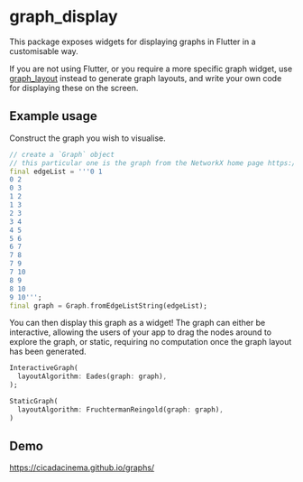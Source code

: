 # graph_display

This package exposes widgets for displaying graphs in Flutter in a customisable way.

If you are not using Flutter, or you require a more specific graph widget, use [graph_layout](../graph_layout) instead to generate graph layouts, and write your own code for displaying these on the screen.

## Example usage

Construct the graph you wish to visualise.

```dart
// create a `Graph` object
// this particular one is the graph from the NetworkX home page https://networkx.org/
final edgeList = '''0 1
0 2
0 3
1 2
1 3
2 3
3 4
4 5
5 6
6 7
7 8
7 9
7 10
8 9
8 10
9 10''';
final graph = Graph.fromEdgeListString(edgeList);
```

You can then display this graph as a widget! The graph can either be interactive, allowing the users of your app to drag the nodes around to explore the graph, or static, requiring no computation once the graph layout has been generated.

```dart
InteractiveGraph(
  layoutAlgorithm: Eades(graph: graph),
);
```

```dart
StaticGraph(
  layoutAlgorithm: FruchtermanReingold(graph: graph),
)
```

## Demo

https://cicadacinema.github.io/graphs/

